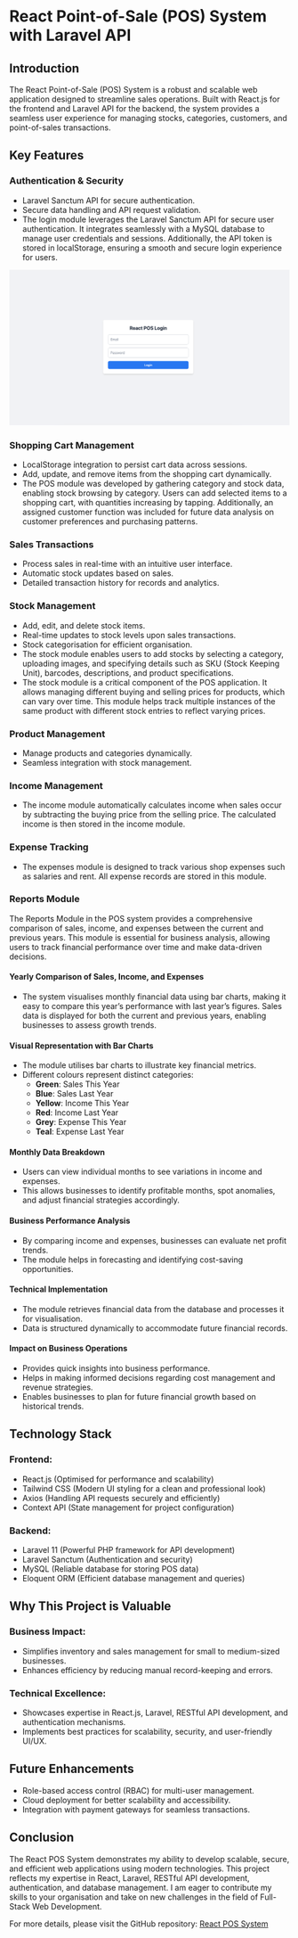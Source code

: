 # React Point-of-Sale (POS) System with Laravel API

## Introduction
The React Point-of-Sale (POS) System is a robust and scalable web application designed to streamline sales operations. Built with React.js for the frontend and Laravel API for the backend, the system provides a seamless user experience for managing stocks, categories, customers, and point-of-sales transactions.

## Key Features

### Authentication & Security
- Laravel Sanctum API for secure authentication.
- Secure data handling and API request validation.
- The login module leverages the Laravel Sanctum API for secure user authentication. It integrates seamlessly with a MySQL database to manage user credentials and sessions. Additionally, the API token is stored in localStorage, ensuring a smooth and secure login experience for users.

![React POS System](images/Login.png)

### Shopping Cart Management
- LocalStorage integration to persist cart data across sessions.
- Add, update, and remove items from the shopping cart dynamically.
- The POS module was developed by gathering category and stock data, enabling stock browsing by category. Users can add selected items to a shopping cart, with quantities increasing by tapping. Additionally, an assigned customer function was included for future data analysis on customer preferences and purchasing patterns.

### Sales Transactions
- Process sales in real-time with an intuitive user interface.
- Automatic stock updates based on sales.
- Detailed transaction history for records and analytics.

### Stock Management
- Add, edit, and delete stock items.
- Real-time updates to stock levels upon sales transactions.
- Stock categorisation for efficient organisation.
- The stock module enables users to add stocks by selecting a category, uploading images, and specifying details such as SKU (Stock Keeping Unit), barcodes, descriptions, and product specifications.
- The stock module is a critical component of the POS application. It allows managing different buying and selling prices for products, which can vary over time. This module helps track multiple instances of the same product with different stock entries to reflect varying prices.

### Product Management
- Manage products and categories dynamically.
- Seamless integration with stock management.

### Income Management
- The income module automatically calculates income when sales occur by subtracting the buying price from the selling price. The calculated income is then stored in the income module.

### Expense Tracking
- The expenses module is designed to track various shop expenses such as salaries and rent. All expense records are stored in this module.

### Reports Module
The Reports Module in the POS system provides a comprehensive comparison of sales, income, and expenses between the current and previous years. This module is essential for business analysis, allowing users to track financial performance over time and make data-driven decisions.

#### Yearly Comparison of Sales, Income, and Expenses
- The system visualises monthly financial data using bar charts, making it easy to compare this year’s performance with last year’s figures. Sales data is displayed for both the current and previous years, enabling businesses to assess growth trends.

#### Visual Representation with Bar Charts
- The module utilises bar charts to illustrate key financial metrics.
- Different colours represent distinct categories:
  - **Green**: Sales This Year
  - **Blue**: Sales Last Year
  - **Yellow**: Income This Year
  - **Red**: Income Last Year
  - **Grey**: Expense This Year
  - **Teal**: Expense Last Year

#### Monthly Data Breakdown
- Users can view individual months to see variations in income and expenses.
- This allows businesses to identify profitable months, spot anomalies, and adjust financial strategies accordingly.

#### Business Performance Analysis
- By comparing income and expenses, businesses can evaluate net profit trends.
- The module helps in forecasting and identifying cost-saving opportunities.

#### Technical Implementation
- The module retrieves financial data from the database and processes it for visualisation.
- Data is structured dynamically to accommodate future financial records.

#### Impact on Business Operations
- Provides quick insights into business performance.
- Helps in making informed decisions regarding cost management and revenue strategies.
- Enables businesses to plan for future financial growth based on historical trends.

## Technology Stack
### Frontend:
- React.js (Optimised for performance and scalability)
- Tailwind CSS (Modern UI styling for a clean and professional look)
- Axios (Handling API requests securely and efficiently)
- Context API (State management for project configuration)

### Backend:
- Laravel 11 (Powerful PHP framework for API development)
- Laravel Sanctum (Authentication and security)
- MySQL (Reliable database for storing POS data)
- Eloquent ORM (Efficient database management and queries)

## Why This Project is Valuable
### Business Impact:
- Simplifies inventory and sales management for small to medium-sized businesses.
- Enhances efficiency by reducing manual record-keeping and errors.

### Technical Excellence:
- Showcases expertise in React.js, Laravel, RESTful API development, and authentication mechanisms.
- Implements best practices for scalability, security, and user-friendly UI/UX.

## Future Enhancements
- Role-based access control (RBAC) for multi-user management.
- Cloud deployment for better scalability and accessibility.
- Integration with payment gateways for seamless transactions.

## Conclusion
The React POS System demonstrates my ability to develop scalable, secure, and efficient web applications using modern technologies. This project reflects my expertise in React, Laravel, RESTful API development, authentication, and database management. I am eager to contribute my skills to your organisation and take on new challenges in the field of Full-Stack Web Development.

For more details, please visit the GitHub repository: [React POS System](https://github.com/skarnov/react-pos/)